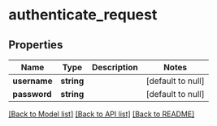 # authenticate_request

## Properties
Name | Type | Description | Notes
------------ | ------------- | ------------- | -------------
**username** | **string** |  | [default to null]
**password** | **string** |  | [default to null]

[[Back to Model list]](../README.md#documentation-for-models) [[Back to API list]](../README.md#documentation-for-api-endpoints) [[Back to README]](../README.md)


